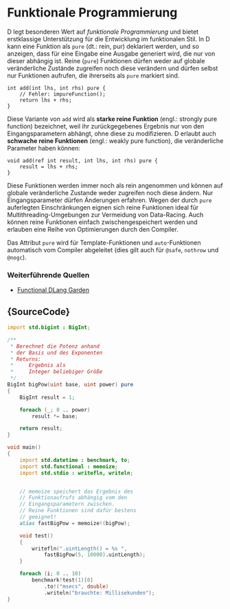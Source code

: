 # Funktionale Programmierung

D legt besonderen Wert auf *funktionale Programmierung* und
bietet erstklassige Unterstützung für die Entwicklung im
funktionalen Stil.
In D kann eine Funktion als `pure` (dt.: rein, pur) deklariert
werden, und so anzeigen, dass für eine Eingabe eine Ausgabe
generiert wird, die nur von dieser abhängig ist.
Reine (`pure`) Funktionen dürfen weder auf globale veränderliche Zustände
zugreifen noch diese verändern und dürfen selbst nur Funktionen
aufrufen, die ihrerseits als `pure` markiert sind.

    int add(int lhs, int rhs) pure {
        // Fehler: impureFunction();
        return lhs + rhs;
    }

Diese Variante von `add` wird als **starke reine Funktion**
(engl.: strongly pure function) bezeichnet, weil ihr
zurückgegebenes Ergebnis nur von den Eingangsparametern
abhängt, ohne diese zu modifizieren. D erlaubt auch **schwache
reine Funktionen** (engl.: weakly pure function),
die veränderliche Parameter haben können:

    void add(ref int result, int lhs, int rhs) pure {
        result = lhs + rhs;
    }

Diese Funktionen werden immer noch als rein angenommen und
können auf globale veränderliche Zustande weder zugreifen
noch diese ändern. Nur Eingangsparameter dürfen Änderungen
erfahren.
Wegen der durch `pure` auferlegten Einschränkungen eignen
sich reine Funktionen ideal für Multithreading-Umgebungen
zur Vermeidung von Data-Racing. Auch können reine Funktionen
einfach zwischengespeichert werden und erlauben eine Reihe
von Optimierungen durch den Compiler.

Das Attribut `pure` wird für Template-Funktionen und
`auto`-Funktionen automatisch vom Compiler abgeleitet
(dies gilt auch für `@safe`, `nothrow` und `@nogc`).

### Weiterführende Quellen

- [Functional DLang Garden](https://garden.dlang.io/)

## {SourceCode}

```d
import std.bigint : BigInt;

/**
 * Berechnet die Potenz anhand
 * der Basis und des Exponenten
 * Returns:
 *     Ergebnis als
 *     Integer beliebiger Größe
 */
BigInt bigPow(uint base, uint power) pure
{
    BigInt result = 1;

    foreach (_; 0 .. power)
        result *= base;

    return result;
}

void main()
{
    import std.datetime : benchmark, to;
    import std.functional : memoize;
    import std.stdio : writefln, writeln;


    // memoize speichert das Ergebnis des
    // Funktionaufrufs abhängig vom den
    // Eingangsparametern zwischen.
    // Reine Funktionen sind dafür bestens
    // geeignet!
    alias fastBigPow = memoize!(bigPow);

    void test()
    {
        writefln(".uintLength() = %s ",
            fastBigPow(5, 10000).uintLength);
    }

    foreach (i; 0 .. 10)
        benchmark!test(1)[0]
            .to!("msecs", double)
            .writeln("brauchte: Millisekunden");
}
```
